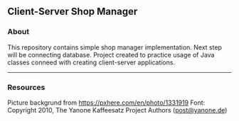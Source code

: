 Client-Server Shop Manager
---

### About ###
This repository contains simple shop manager implementation.
Next step will be connecting database.
Project created to practice usage of Java classes conneed with creating client-server applications.

---
### Resources ###
Picture backgrund from https://pxhere.com/en/photo/1331919
Font: Copyright 2010, The Yanone Kaffeesatz Project Authors (post@yanone.de)
